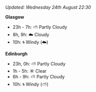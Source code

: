 *Updated: Wednesday 24th August 22:30*

**Glasgow**

* 23h - 7h: :partly_sunny: Partly Cloudy
* 8h, 9h: :cloud: Cloudy
* 10h: :cyclone: Windy (:cloud:)

**Edinburgh**

* 23h, 0h: :partly_sunny: Partly Cloudy
* 1h - 5h: :sunny: Clear
* 6h - 9h: :partly_sunny: Partly Cloudy
* 10h: :cyclone: Windy (:partly_sunny:)
